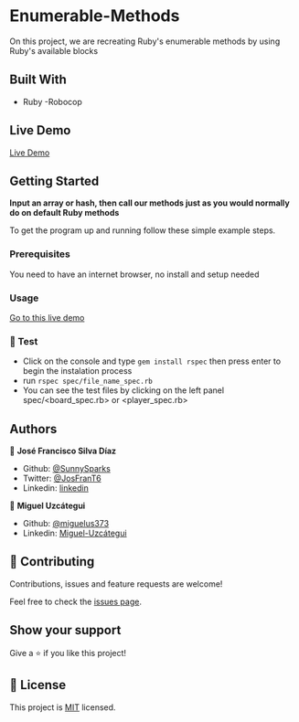 # Enumerable-Methods
On this project, we are recreating Ruby's enumerable methods by using Ruby's available blocks 

## Built With

- Ruby
-Robocop

## Live Demo

[Live Demo](https://repl.it/@Miguelus373/Enumerable-methods#main.rb)


## Getting Started

**Input an array or hash, then call our methods just as you would normally do on default Ruby methods**


To get the program up and running follow these simple example steps.

### Prerequisites

You need to have an internet browser, no install and setup needed

### Usage

[Go to this live demo](https://repl.it/@Miguelus373/Enumerable-methods#main.rb)

### :memo: Test
- Click on the console and type `gem install rspec` then press enter to begin the instalation process
- run `rspec spec/file_name_spec.rb`
- You can see the test files by clicking on the left panel spec/<board_spec.rb> or <player_spec.rb>

## Authors

👤 **José Francisco Silva Díaz**

- Github: [@SunnySparks](https://github.com/sunnySparks)
- Twitter: [@JosFranT6](https://twitter.com/josfrant6)
- Linkedin: [linkedin](https://www.linkedin.com/in/josé-francisco-silva-díaz-a2a9421a6)

👤 **Miguel Uzcátegui**
- Github: [@miguelus373](https://github.com/miguelus373)
- Linkedin: [Miguel-Uzcátegui](https://www.linkedin.com/in/miguelus/)

## 🤝 Contributing

Contributions, issues and feature requests are welcome!

Feel free to check the [issues page](issues/).

## Show your support

Give a ⭐️ if you like this project!

## 📝 License

This project is [MIT](lic.url) licensed.